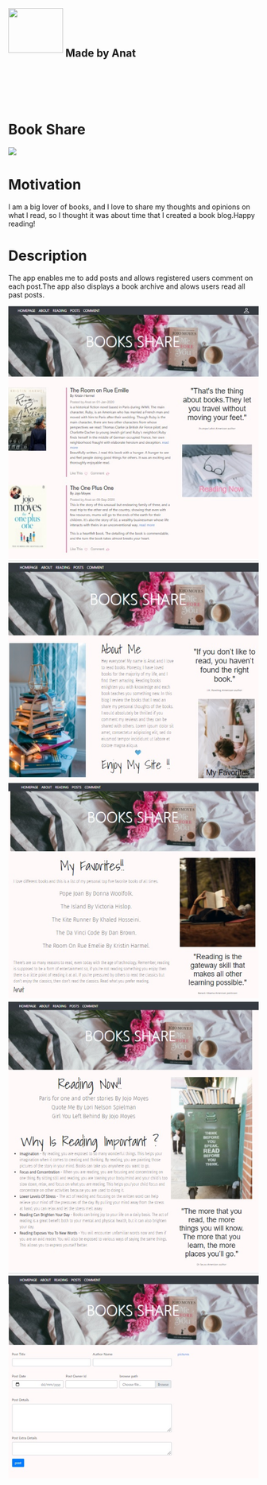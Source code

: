 
<div  id="container">
<div ><img style="float:left;margin-right:5px" src="https://img.icons8.com/office/80/000000/api.png" height="90" width=110 align="left" ><br><h2 style="vertical-align:middle;line-height:90px">Made by Anat</h2>         </div>

</div>
<br>
<br>
 
 

# Book Share
<div>
<img src="https://img.icons8.com/emoji/48/000000/blue-book.png"/>
<div>
  
# Motivation
  
I am a big lover of books, and I love to share my thoughts and opinions on what I read, so I thought it was about time that I created a book blog.Happy reading!
  
# Description

The app enables me to add posts and allows registered users comment on each post.The app also displays a book archive and alows users read all past posts.
  
![Image](main.jpg)
![Image](about.jpg)
![Image](favorites.jpg)
![Image](reading.jpg)
![Image](post.jpg)

